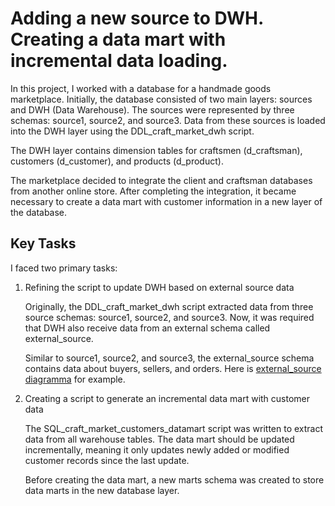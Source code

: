 # Adding a new source to DWH. Creating a data mart with incremental data loading.

In this project, I worked with a database for a handmade goods marketplace. Initially, the database consisted of two main layers: sources and DWH (Data Warehouse). The sources were represented by three schemas: source1, source2, and source3. Data from these sources is loaded into the DWH layer using the DDL_craft_market_dwh script.

The DWH layer contains dimension tables for craftsmen (d_craftsman), customers (d_customer), and products (d_product).

The marketplace decided to integrate the client and craftsman databases from another online store. After completing the integration, it became necessary to create a data mart with customer information in a new layer of the database.

## Key Tasks

I faced two primary tasks:

1. Refining the script to update DWH based on external source data

   Originally, the DDL_craft_market_dwh script extracted data from three source schemas: source1, source2, and source3. Now, it was required that DWH also receive data from an external schema called external_source.

   Similar to source1, source2, and source3, the external_source schema contains data about buyers, sellers, and orders. Here is [external_source diagramma](https://github.com/hellodiogenes/crafts_market_datamart/tree/main/image/external_source.png) for example.

2. Creating a script to generate an incremental data mart with customer data

   The SQL_craft_market_customers_datamart script was written to extract data from all warehouse tables. The data mart should be updated incrementally, meaning it only updates newly added or modified customer records since the last update.

   Before creating the data mart, a new marts schema was created to store data marts in the new database layer.